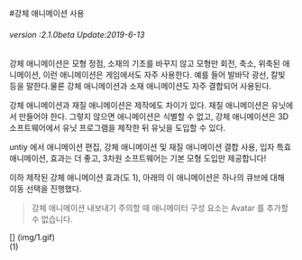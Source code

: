 #강체 애니메이션 사용

###### *version :2.1.0beta   Update:2019-6-13*

강체 애니메이션은 모형 정점, 소재의 기초를 바꾸지 않고 모형만 회전, 축소, 위축된 애니메이션, 이런 애니메이션은 게임에서도 자주 사용한다. 예를 들어 발바닥 광선, 칼빛 등을 말한다.물론 강체 애니메이션과 소재 애니메이션도 자주 결합되어 사용된다.

강체 애니메이션과 재질 애니메이션은 제작에도 차이가 있다. 재질 애니메이션은 유닛에서 만들어야 한다. 그렇지 않으면 애니메이션은 식별할 수 없고, 강체 애니메이션은 3D 소프트웨어에서 유닛 프로그램을 제작한 뒤 유닛을 도입할 수 있다.

untiy 에서 애니메이션 편집, 강체 애니메이션 및 재질 애니메이션 결합 사용, 입자 특효 애니메이션, 효과는 더 좋고, 3차원 소프트웨어는 기본 모형 도입만 제공합니다!

이하 제작된 강체 애니메이션 효과(도 1), 아래의 이 애니메이션은 하나의 큐브에 대해 이동 선택을 진행했다.

> 강체 애니메이션 내보내기 주의할 때 애니메이터 구성 요소는 Avatar 를 추가할 수 없습니다.

[] (img/1.gif)<br>(1)

